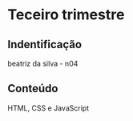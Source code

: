 # Teceiro trimestre

## Indentificação 
 beatriz da silva - n04
 
## Conteúdo
 HTML, CSS e JavaScript

